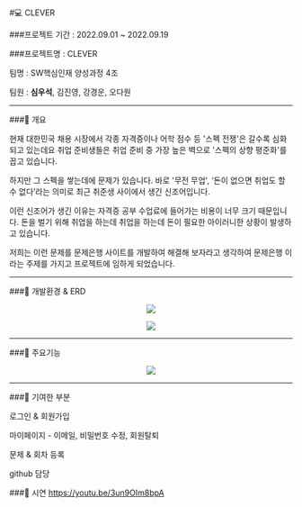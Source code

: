 #💻 CLEVER

###프로젝트 기간 : 2022.09.01 ~ 2022.09.19

###프로젝트명 : CLEVER

팀명 : SW핵심인재 양성과정 4조

팀원 : **심우석**, 김진영, 강경운, 오다원

---------------------------------------

###📌 개요

현재 대한민국 채용 시장에서 각종 자격증이나 어학 점수 등 '스펙 전쟁'은 갈수록 심화되고 있는데요 취업 준비생들은 취업 준비 중 가장 높은 벽으로 '스펙의 상향 평준화'를 꼽고 있습니다.

하지만 그 스펙을 쌓는데에 문제가 있습니다. 바로 '무전 무업', ‘돈이 없으면 취업도 할 수 없다’라는 의미로 최근 취준생 사이에서 생긴 신조어입니다.

이런 신조어가 생긴 이유는 자격증 공부 수업료에 들어가는 비용이 너무 크기 때문입니다. 돈을 벌기 위해 취업을 하는데 취업을 하는데 돈이 필요한 아이러니한 상황이 발생하고 있습니다.

저희는 이런 문제를 문제은행 사이트를 개발하여 해결해 보자라고 생각하여 문제은행 이라는 주제를 가지고 프로젝트에 임하게 되었습니다.

---------------------------------------

###📌 개발환경 & ERD

<p align="center">
  <img src="https://user-images.githubusercontent.com/110947438/192173569-f30f64a2-e16a-48d0-af5a-a15fb972941e.png">
</p>

<p align="center">
  <img src="https://user-images.githubusercontent.com/110947438/192173741-8601a987-3126-4a54-88f2-b1bafc04cb22.png">
</p>

---------------------------------------

###📌 주요기능

<p align="center">
  <img src="https://user-images.githubusercontent.com/110947438/192173758-27bc4f8b-779b-4008-8439-0e190e567c34.png">
</p>

---------------------------------------

###📌 기여한 부분

로그인 & 회원가입

마이페이지 - 이메일, 비밀번호 수정, 회원탈퇴

문제 & 회차 등록

github 담당

###📌 시연
https://youtu.be/3un9OIm8bpA
